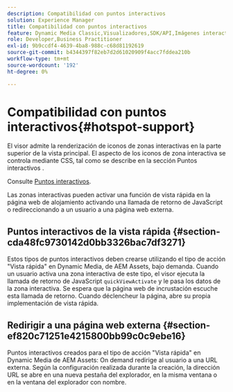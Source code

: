 ```yaml
---
description: Compatibilidad con puntos interactivos
solution: Experience Manager
title: Compatibilidad con puntos interactivos
feature: Dynamic Media Classic,Visualizadores,SDK/API,Imágenes interactivas
role: Developer,Business Practitioner
exl-id: 9b9ccdf4-4639-4ba8-988c-c68d81192619
source-git-commit: b4344397f82eb7d2d61020909f4acc7fddea210b
workflow-type: tm+mt
source-wordcount: '192'
ht-degree: 0%

---
```


# Compatibilidad con puntos interactivos{#hotspot-support}

El visor admite la renderización de iconos de zonas interactivas en la parte superior de la vista principal. El aspecto de los iconos de zona interactiva se controla mediante CSS, tal como se describe en la sección Puntos interactivos .

Consulte [Puntos interactivos](../../c-html5-aem-asset-viewers/c-html5-aem-interactive-images/c-html5-aem-interactive-image-customizingviewer/r-html5-aem-int-image-customize-hotspots.md#reference-2ac3cc414ef2467390bf53145f1d8d74).

Las zonas interactivas pueden activar una función de vista rápida en la página web de alojamiento activando una llamada de retorno de JavaScript o redireccionando a un usuario a una página web externa.

## Puntos interactivos de la vista rápida {#section-cda48fc9730142d0bb3326bac7df3271}

Estos tipos de puntos interactivos deben crearse utilizando el tipo de acción &quot;Vista rápida&quot; en Dynamic Media, de AEM Assets, bajo demanda. Cuando un usuario activa una zona interactiva de este tipo, el visor ejecuta la llamada de retorno de JavaScript `quickViewActivate` y le pasa los datos de la zona interactiva. Se espera que la página web de incrustación escuche esta llamada de retorno. Cuando déclencheur la página, abre su propia implementación de vista rápida.

## Redirigir a una página web externa {#section-ef820c71251e4215800bb99c0c9ebe16}

Puntos interactivos creados para el tipo de acción &quot;Vista rápida&quot; en Dynamic Media de AEM Assets: On demand redirige al usuario a una URL externa. Según la configuración realizada durante la creación, la dirección URL se abre en una nueva pestaña del explorador, en la misma ventana o en la ventana del explorador con nombre.
